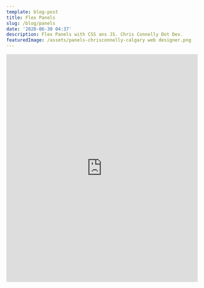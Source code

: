 ```yaml
---
template: blog-post
title: Flex Panels
slug: /blog/panels
date: '2020-06-30 04:37'
description: Flex Panels with CSS ans JS. Chris Connelly Dot Dev.
featuredImage: /assets/panels-chrisconnelly-calgary web designer.png
---
```

<iframe height="600" style="width: 100%;" scrolling="no" title="Panels " src="https://codepen.io/chris-connelly/embed/GRZvrNe?height=600&theme-id=dark&default-tab=html,result" frameborder="no" loading="lazy" allowtransparency="true" allowfullscreen="true">
  See the Pen <a href='https://codepen.io/chris-connelly/pen/GRZvrNe'>Panels </a> by Chris Connelly
  (<a href='https://codepen.io/chris-connelly'>@chris-connelly</a>) on <a href='https://codepen.io'>CodePen</a>.
</iframe>
